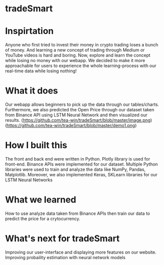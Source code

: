 # tradeSmart

# Inspirtation
Anyone who first tried to invest their money in crypto trading loses a bunch of money. And learning a new concept of trading through Medium or YouTube videos is hard and boring. Now, explore and learn the concept while losing no money with our webapp.
We decided to make it more approachable for users to experience the whole learning-process with our real-time data while losing nothing!

# What it does
Our webapp allows beginners to pick up the data through our tables/charts. Furthermore, we also predicted the Open Price through our dataset taken from Binance API using LSTM Neural Network and then visualized our results.
(https://github.com/tea-win/tradeSmart/blob/master/image.png)
(https://github.com/tea-win/tradeSmart/blob/master/demo1.png)

# How I built this
The front and back end were written in Python. Plotly library is used for front-end. Binance APIs were implemented for our dataset. Multiple Python libraries were used to train and analyze the data like NumPy, Pandas, Matplotlib. Moreover, we also implemented Keras, SKLearn libraries for our LSTM Neural Networks

# What we learned
How to use analyze data taken from Binance APIs then train our data to predict the price for a crytocurrency.

# What's next for tradeSmart
Improving our user-interface and displaying more features on our website. 
Improving probaility estimation with neural network models
